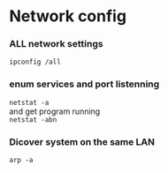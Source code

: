 # Network config

### ALL network settings
`ipconfig /all`

### enum services and port listenning
`netstat -a`\
and get program running\
`netstat -abn`

### Dicover system on the same LAN
`arp -a`
